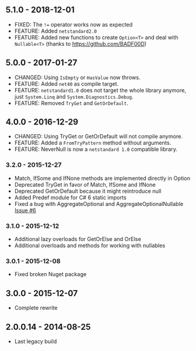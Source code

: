 ## 5.1.0 - 2018-12-01

- FIXED: The `!=` operator works now as expected
- FEATURE: Added `netstandard2.0`
- FEATURE: Added new functions to create `Option<T>` and deal with `Nullable<T>` (thanks to https://github.com/BADF00D)

## 5.0.0 - 2017-01-27

- CHANGED: Using `IsEmpty` or `HasValue` now throws.
- FEATURE: Added `net40` as compile target.
- FEATURE: `netstandard1.0` does not target the whole library anymore, just `System.Linq` and `System.Diagnostics.Debug`.
- FEATURE: Removed `TryGet` and `GetOrDefault`.

## 4.0.0 - 2016-12-29

- CHANGED: Using TryGet or GetOrDefault will not compile anymore.
- FEATURE: Added a `FromTryPattern` method without arguments.
- FEATURE: NeverNull is now a `netstandard 1.0` compatible library.

### 3.2.0 - 2015-12-27

- Match, IfSome and IfNone methods are implemented directly in Option<T>
- Deprecated TryGet in favor of Match, IfSome and IfNone
- Deprecated GetOrDefault because it might reintroduce null
- Added Predef module for C# 6 static imports
- Fixed a bug with AggregateOptional and AggregateOptionalNullable [Issue #6](https://github.com/Bomret/NeverNull/issues/6)

### 3.1.0 - 2015-12-12

- Additional lazy overloads for GetOrElse and OrElse
- Additional overloads and methods for working with nullables

### 3.0.1 - 2015-12-08

- Fixed broken Nuget package

## 3.0.0 - 2015-12-07

- Complete rewrite

## 2.0.0.14 - 2014-08-25

- Last legacy build
